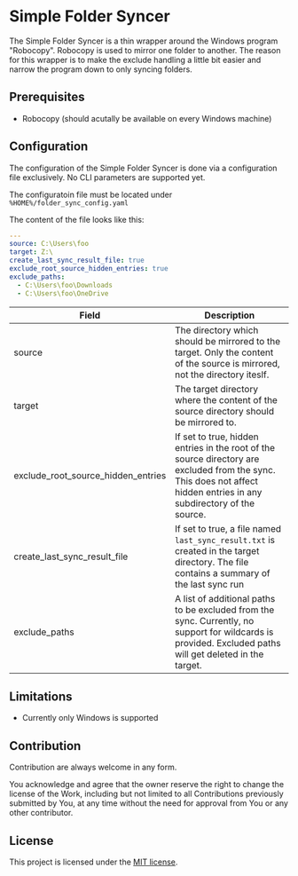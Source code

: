 # Simple Folder Syncer

The Simple Folder Syncer is a thin wrapper around the Windows program "Robocopy". Robocopy is used
to mirror one folder to another. The reason for this wrapper is to make the exclude handling
a little bit easier and narrow the program down to only syncing folders.


## Prerequisites

* Robocopy (should acutally be available on every Windows machine)


## Configuration

The configuration of the Simple Folder Syncer is done via a configuration file exclusively. No CLI parameters are supported yet.

The configuratoin file must be located under `%HOME%/folder_sync_config.yaml`

The content of the file looks like this:

```yaml
---
source: C:\Users\foo
target: Z:\
create_last_sync_result_file: true
exclude_root_source_hidden_entries: true
exclude_paths:
  - C:\Users\foo\Downloads
  - C:\Users\foo\OneDrive
```

| Field    | Description |
| -------- | ------- |
| source  | The directory which should be mirrored to the target. Only the content of the source is mirrored, not the directory iteslf.    |
| target | The target directory where the content of the source directory should be mirrored to. |
| exclude_root_source_hidden_entries    | If set to true, hidden entries in the root of the source directory are excluded from the sync. This does not affect hidden entries in any subdirectory of the source. |
| create_last_sync_result_file    | If set to true, a file named `last_sync_result.txt` is created in the target directory. The file contains a summary of the last sync run |
| exclude_paths    | A list of additional paths to be excluded from the sync. Currently, no support for wildcards is provided. Excluded paths will get deleted in the target. |


## Limitations

* Currently only Windows is supported


## Contribution

Contribution are always welcome in any form.

You acknowledge and agree that the owner reserve the right to change the license of the Work, including but not limited to all Contributions previously submitted by You, at any time without the need for approval from You or any other contributor.

## License

This project is licensed under the [MIT license].

[MIT license]: https://github.com/guenhter/simple-folder-syncer/blob/main/LICENSE
